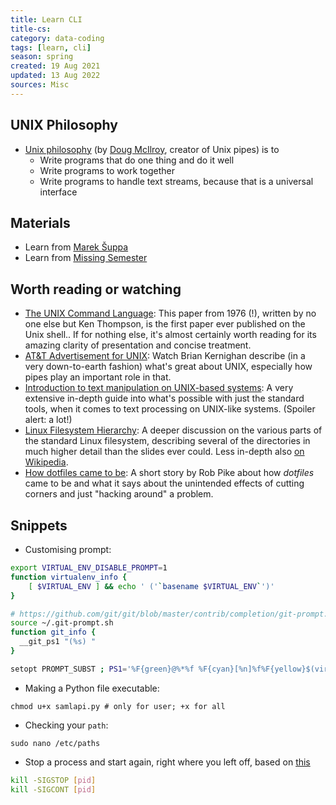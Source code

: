 ```yaml
---
title: Learn CLI
title-cs: 
category: data-coding
tags: [learn, cli]
season: spring
created: 19 Aug 2021
updated: 13 Aug 2022
sources: Misc
---
```


## UNIX Philosophy
- [Unix philosophy](http://catb.org/esr/writings/taoup/html/ch01s06.html) (by [Doug McIlroy](https://en.wikipedia.org/wiki/Douglas_McIlroy), creator of Unix pipes) is to
	- Write programs that do one thing and do it well
	- Write programs to work together
	- Write programs to handle text streams, because that is a universal interface

## Materials
- Learn from [Marek Šuppa](https://mareksuppa.com/teaching/linux-cli/2020/)
- Learn from [Missing Semester](https://missing.csail.mit.edu/)

## Worth reading or watching
- [The UNIX Command Language](https://github.com/susam/tucl): This paper from 1976 (!), written by no one else but Ken Thompson, is the first paper ever published on the Unix shell.. If for nothing else, it's almost certainly worth reading for its amazing clarity of presentation and concise treatment.
- [AT&T Advertisement for UNIX](https://www.youtube.com/watch?v=tc4ROCJYbm0&feature=youtu.be&t=297): Watch Brian Kernighan describe (in a very down-to-earth fashion) what's great about UNIX, especially how pipes play an important role in that.
- [Introduction to text manipulation on UNIX-based systems](https://developer.ibm.com/articles/au-unixtext/): A very extensive in-depth guide into what's possible with just the standard tools, when it comes to text processing on UNIX-like systems. (Spoiler alert: a lot!)
- [Linux Filesystem Hierarchy](https://tldp.org/LDP/Linux-Filesystem-Hierarchy/html/): A deeper discussion on the various parts of the standard Linux filesystem, describing several of the directories in much higher detail than the slides ever could. Less in-depth also [on Wikipedia](https://en.wikipedia.org/wiki/Filesystem_Hierarchy_Standard).
- [How dotfiles came to be](https://web.archive.org/web/20190211155005/https://plus.google.com/+RobPikeTheHuman/posts/R58WgWwN9jp): A short story by Rob Pike about how *dotfiles* came to be and what it says about the unintended effects of cutting corners and just "hacking around" a problem.



## Snippets
- Customising prompt:
```bash
export VIRTUAL_ENV_DISABLE_PROMPT=1
function virtualenv_info {
    [ $VIRTUAL_ENV ] && echo ' ('`basename $VIRTUAL_ENV`')'
}

# https://github.com/git/git/blob/master/contrib/completion/git-prompt.sh
source ~/.git-prompt.sh
function git_info {
  __git_ps1 "(%s) "
}

setopt PROMPT_SUBST ; PS1='%F{green}@%*%f %F{cyan}[%n]%f%F{yellow}$(virtualenv_info)%f%F{red} $(git_info)%f%F{magenta}%~%f $ '
```

- Making a Python file executable:
```shell
chmod u+x samlapi.py # only for user; +x for all
```

- Checking your `path`:
```shell
sudo nano /etc/paths
```

- Stop a process and start again, right where you left off, based on [this](https://major.io/2009/06/15/two-great-signals-sigstop-and-sigcont/)
```bash
kill -SIGSTOP [pid]
kill -SIGCONT [pid]
```